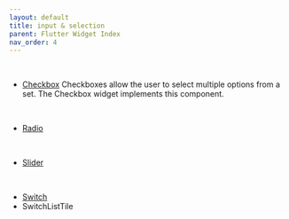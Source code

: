 ```yaml
---
layout: default
title: input & selection
parent: Flutter Widget Index
nav_order: 4
---
```


<br>

- [Checkbox](https://api.flutter.dev/flutter/material/Checkbox-class.html)
  Checkboxes allow the user to select multiple options from a set. The Checkbox widget implements this component.
  
<br>

- [Radio](https://api.flutter.dev/flutter/material/Radio-class.html)

<br>

- [Slider](https://api.flutter.dev/flutter/material/Slider-class.html)  

<br>

- [Switch](https://api.flutter.dev/flutter/material/Switch-class.html)
- SwitchListTile
